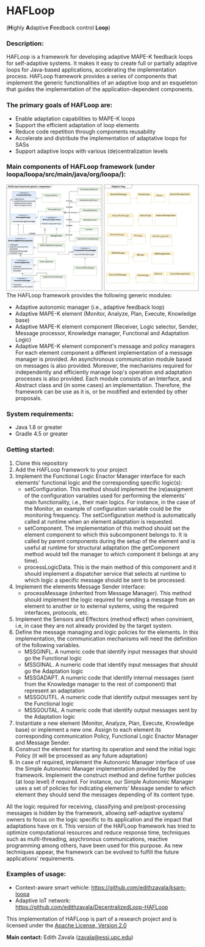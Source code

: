 # HAFLoop
(**H**ighly **A**daptive **F**eedback control **Loop**)

### Description:
HAFLoop is a framework for developing adaptive MAPE-K feedback loops for self-adaptive systems. It makes it easy to create full or partially adaptive loops for Java-based applications, accelerating the implementation process. HAFLoop framework provides a series of components that implement the generic functionalities of an adaptive loop and an esqueleton that guides the implementation of the application-dependent components.

### The primary goals of HAFLoop are:
- Enable adaptation capabilities to MAPE-K loops
- Support the efficient adaptation of loop elements
- Reduce code repetition through components reusability
- Accelerate and distribute the implementation of adaptative loops for SASs
- Support adaptive loops with various (de)centralization levels

### Main components of HAFLoop framework (under loopa/loopa/src/main/java/org/loopa/):
![HAFLoop framework](HAFLoopGitHub.jpg)
The HAFLoop framework provides the following generic modules:
- Adaptive autonomic manager (i.e., adaptive feedback loop)
- Adaptive MAPE-K element (Monitor, Analyze, Plan, Execute, Knowledge base)
- Adaptive MAPE-K element component (Receiver, Logic selector, Sender, Message processor, Knowledge manager, Functional and Adaptation Logic)
- Adaptive MAPE-K element component's message and policy managers
For each element component a different implementation of a message manager is provided. An asynchronous communication module based on messages is also provided. Moreover, the mechanisms required for independently and efficiently manage loop's operation and adaptation processes is also provided. Each module consists of an Interface, and Abstract class and (in some cases) an implementation. Therefore, the framework can be use as it is, or be modified and extended by other proposals.

### System requirements:
- Java 1.8 or greater
- Gradle 4.5 or greater

### Getting started:
1) Clone this repository
2) Add the HAFLoop framework to your project
3) Implement the Functional Logic Enactor Manager interface for each elements' functional logic and the corresponding specific logic(s):
    - setConfiguration. This method should implement the (re)assigment of the configuration variables used for performing the elements' main functionality, i.e., their main logics. For instance, in the case of the Monitor, an example of configuration variable could be the monitoring frequency. The setConfiguration method is automatically called at runtime when an element adaptation is requested.
    - setComponent. The implementation of this method should set the element component to which this subcomponent belongs to. It is called by parent components during the setup of the element and is useful at runtime for structural adaptation (the getComponent method would tell the manager to which component it belongs at any time).
    - processLogicData. This is the main method of this component and it should implement a dispatcher service that selects at runtime to which logic a specific message should be sent to be processed.
4) Implement the elements Message Sender interface:
    - processMessage (inherited from Message Manager). This method should implement the logic required for sending a message from an element to another or to external systems, using the required interfaces, protocols, etc.
5) Implement the Sensors and Effectors (method effect) when convinient, i.e, in case they are not already provided by the target system.
6) Define the message managing and logic policies for the elements. In this implementation, the communication mechanisms will need the definition of the following variables.
    - MSSGINFL. A numeric code that identify input messages that should go the Functional logic
    - MSSGINAL. A numeric code that identify input messages that should go the Adaptation logic
    - MSSGADAPT. A numeric code that identify internal messages (sent from the Knowledge manager to the rest of component) that represent an adaptation
    - MSSGOUTFL. A numeric code that identify output messages sent by the Functional logic
    - MSSGOUTAL. A numeric code that identify output messages sent by the Adaptation logic
7) Instantiate a new element (Monitor, Analyze, Plan, Execute, Knowledge base) or implement a new one. Assign to each element its corresponding communication Policy, Functional Logic Enactor Manager and Message Sender.
8) Construct the element for starting its operation and send the initial logic Policy (it will be processed as any future adaptation)
9) In case of required, implement the Autonomic Manager interface of use the Simple Autonomic Manager implementation provided by the framework. Implement the construct method and define further policies (at loop level) if required. For instance, our Simple Autonomic Manager uses a set of policies for indicating elements' Message sender to which element they should send the messages depending of its content type.

All the logic required for receiving, classifying and pre/post-processing messages is hidden by the framework, allowing self-adaptive systems' owners to focus on the logic specific to its application and the impact that adaptations have on it. This version of the HAFLoop framework has tried to optimize computational resources and reduce response time, techniques such as multi-threading, asychronous communications, reactive programming among others, have been used for this purpose. As new techniques appear, the framework can be evolved to fulfill the future applications' requirements.

### Examples of usage:
- Context-aware smart vehicle: https://github.com/edithzavala/ksam-loopa
- Adaptive IoT network: https://github.com/edithzavala/DecentralizedLoop-HAFLoop
  

This implementation of HAFLoop is part of a research project and is licensed under the [Apache License, Version 2.0](http://www.apache.org/licenses/LICENSE-2.0)

**Main contact:** Edith Zavala (<zavala@essi.upc.edu>)
